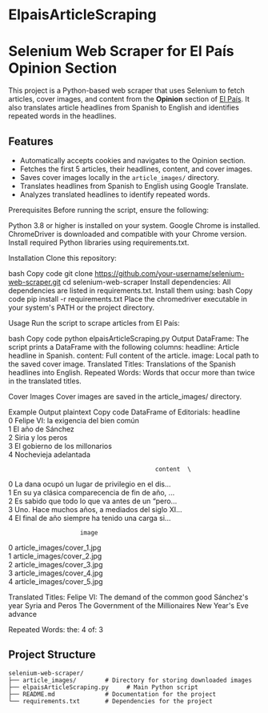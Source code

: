 # ElpaisArticleScraping

# Selenium Web Scraper for El País Opinion Section

This project is a Python-based web scraper that uses Selenium to fetch articles, cover images, and content from the **Opinion** section of [El País](https://elpais.com/). It also translates article headlines from Spanish to English and identifies repeated words in the headlines.

## Features

- Automatically accepts cookies and navigates to the Opinion section.
- Fetches the first 5 articles, their headlines, content, and cover images.
- Saves cover images locally in the `article_images/` directory.
- Translates headlines from Spanish to English using Google Translate.
- Analyzes translated headlines to identify repeated words.

Prerequisites
Before running the script, ensure the following:

Python 3.8 or higher is installed on your system.
Google Chrome is installed.
ChromeDriver is downloaded and compatible with your Chrome version.
Install required Python libraries using requirements.txt.

Installation
Clone this repository:

bash
Copy code
git clone https://github.com/your-username/selenium-web-scraper.git
cd selenium-web-scraper
Install dependencies:
All dependencies are listed in requirements.txt. Install them using:
bash
Copy code
pip install -r requirements.txt
Place the chromedriver executable in your system's PATH or the project directory.



Usage
Run the script to scrape articles from El País:

bash
Copy code
python elpaisArticleScraping.py
Output
DataFrame: The script prints a DataFrame with the following columns:
headline: Article headline in Spanish.
content: Full content of the article.
image: Local path to the saved cover image.
Translated Titles: Translations of the Spanish headlines into English.
Repeated Words: Words that occur more than twice in the translated titles.

Cover Images
Cover images are saved in the article_images/ directory.

Example Output
plaintext
Copy code
DataFrame of Editorials:
                         headline  \
0  Felipe VI: la exigencia del bien común   
1                       El año de Sánchez   
2                       Siria y los peros   
3          El gobierno de los millonarios   
4                Nochevieja adelantada    

                                             content  \
0  La dana ocupó un lugar de privilegio en el dis...   
1  En su ya clásica comparecencia de fin de año, ...   
2  Es sabido que todo lo que va antes de un “pero...   
3  Uno. Hace muchos años, a mediados del siglo XI...   
4  El final de año siempre ha tenido una carga si...   

                        image  
0  article_images/cover_1.jpg  
1  article_images/cover_2.jpg  
2  article_images/cover_3.jpg  
3  article_images/cover_4.jpg  
4  article_images/cover_5.jpg  

Translated Titles:
Felipe VI: The demand of the common good
Sánchez's year
Syria and Peros
The Government of the Millionaires
New Year's Eve advance

Repeated Words:
the: 4
of: 3

## Project Structure

```plaintext
selenium-web-scraper/
├── article_images/        # Directory for storing downloaded images
├── elpaisArticleScraping.py     # Main Python script
├── README.md              # Documentation for the project
└── requirements.txt       # Dependencies for the project
